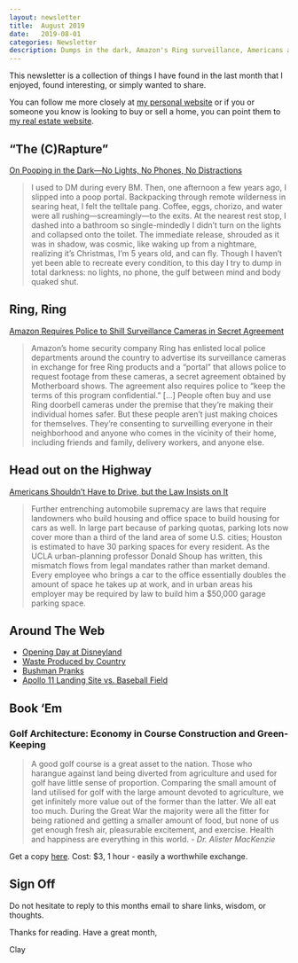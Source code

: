 ```yaml
---
layout: newsletter
title:  August 2019
date:   2019-08-01
categories: Newsletter
description: Dumps in the dark, Amazon's Ring surveillance, Americans and driving, the first day at Disneyland, waste, a man in a bush, and the scale of the Apollo 11 landing site
---
```


This newsletter is a collection of things I have found in the last month that I enjoyed, found interesting, or simply wanted to share.

You can follow me more closely at [my personal website](http://claycarson.net "Personal Website") or if you or someone you know is looking to buy or sell a home, you can point them to [my real estate website](http://claycarson.com "Business Website ").

## “The (C)Rapture”

[On Pooping in the Dark—No Lights, No Phones, No Distractions](https://www.wired.com/story/pooping-dark/?verso=true "On Pooping in the Dark—No Lights, No Phones, No Distractions")

> I used to DM during every BM. Then, one afternoon a few years ago, I slipped into a poop portal. Backpacking through remote wilderness in searing heat, I felt the telltale pang. Coffee, eggs, chorizo, and water were all rushing—screamingly—to the exits. At the nearest rest stop, I dashed into a bathroom so single-mindedly I didn’t turn on the lights and collapsed onto the toilet. The immediate release, shrouded as it was in shadow, was cosmic, like waking up from a nightmare, realizing it’s Christmas, I’m 5 years old, and can fly. Though I haven’t yet been able to recreate every condition, to this day I try to dump in total darkness: no lights, no phone, the gulf between mind and body quaked shut.
> 

## Ring, Ring

[Amazon Requires Police to Shill Surveillance Cameras in Secret Agreement](https://www.vice.com/en_us/article/mb88za/amazon-requires-police-to-shill-surveillance-cameras-in-secret-agreement?xyz "Amazon Requires Police to Shill Surveillance Cameras in Secret Agreement")

> Amazon’s home security company Ring has enlisted local police departments around the country to advertise its surveillance cameras in exchange for free Ring products and a “portal” that allows police to request footage from these cameras, a secret agreement obtained by Motherboard shows. The agreement also requires police to “keep the terms of this program confidential.”
> […]
> People often buy and use Ring doorbell cameras under the premise that they’re making their individual homes safer. But these people aren’t just making choices for themselves. They’re consenting to surveilling everyone in their neighborhood and anyone who comes in the vicinity of their home, including friends and family, delivery workers, and anyone else.
> 

## Head out on the Highway

[Americans Shouldn’t Have to Drive, but the Law Insists on It](https://www.theatlantic.com/ideas/archive/2019/07/car-crashes-arent-always-unavoidable/592447/ "Americans Shouldn’t Have to Drive, but the Law Insists on It")

> Further entrenching automobile supremacy are laws that require landowners who build housing and office space to build housing for cars as well. In large part because of parking quotas, parking lots now cover more than a third of the land area of some U.S. cities; Houston is estimated to have 30 parking spaces for every resident. As the UCLA urban-planning professor Donald Shoup has written, this mismatch flows from legal mandates rather than market demand. Every employee who brings a car to the office essentially doubles the amount of space he takes up at work, and in urban areas his employer may be required by law to build him a $50,000 garage parking space.

## Around The Web

- [Opening Day at Disneyland](https://www.theatlantic.com/photo/2019/07/opening-day-disneyland-photos-1955/594655/ "Opening Day at Disneyland")
- [Waste Produced by Country](https://i.imgur.com/aZV8rau.gifv "Waste Produced by Country")
- [Bushman Pranks](https://www.youtube.com/watch?v=GNZ3UCGjHo8&feature=youtu.be)
- [Apollo 11 Landing Site vs. Baseball Field](https://history.nasa.gov/alsj/a11/A11vsMLB.gif "Apollo 11 Landing Site vs. Baseball Field")

## Book ‘Em

### Golf Architecture: Economy in Course Construction and Green-Keeping

> A good golf course is a great asset to the nation. Those who harangue against land being diverted from agriculture and used for golf have little sense of proportion. Comparing the small amount of land utilised for golf with the large amount devoted to agriculture, we get infinitely more value out of the former than the latter. We all eat too much. During the Great War the majority were all the fitter for being rationed and getting a smaller amount of food, but none of us get enough fresh air, pleasurable excitement, and exercise. Health and happiness are everything in this world.
> *- Dr. Alister MacKenzie*

Get a copy [here](https://www.amazon.com/Golf-Architecture-Economy-Construction-Green-Keeping/dp/1733591141 "Golf Architecture: Economy in Course Construction and Green-Keeping"). Cost: $3, 1 hour - easily a worthwhile exchange.

## Sign Off

Do not hesitate to reply to this months email to share links, wisdom, or thoughts.

Thanks for reading. Have a great month,

Clay
